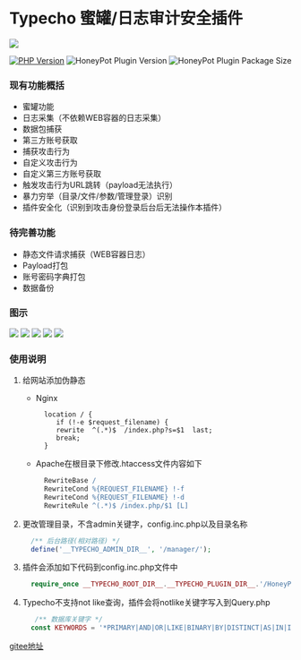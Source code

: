 # Typecho 蜜罐/日志审计安全插件
![](https://ss0.bdstatic.com/70cFvHSh_Q1YnxGkpoWK1HF6hhy/it/u=2216788854,1851210222&fm=26&gp=0.jpg)

[![PHP Version](https://img.shields.io/badge/php-%3E%3D5.6-8892BF.svg)](http://www.php.net/)
![HoneyPot Plugin Version](https://img.shields.io/badge/HoneyPot%20Version-v1.0-red.svg)
![HoneyPot Plugin Package Size](https://img.shields.io/badge/Compressed%20Package%20Size-95KB-blue.svg)

### 现有功能概括
- 蜜罐功能
- 日志采集（不依赖WEB容器的日志采集）
- 数据包捕获
- 第三方账号获取
- 捕获攻击行为
- 自定义攻击行为
- 自定义第三方账号获取
- 触发攻击行为URL跳转（payload无法执行）
- 暴力穷举（目录/文件/参数/管理登录）识别
- 插件安全化（识别到攻击身份登录后台后无法操作本插件）

### 待完善功能
- 静态文件请求捕获（WEB容器日志）
- Payload打包
- 账号密码字典打包
- 数据备份

### 图示
![](https://gitee.com/securityRoad/images/raw/main/202102171544211.png)
![](https://gitee.com/securityRoad/images/raw/main/202102171608251.png)
![](https://gitee.com/securityRoad/images/raw/main/20210217161138.png)
![](https://gitee.com/securityRoad/images/raw/main/20210217161627.png)
![](https://gitee.com/securityRoad/images/raw/main/20210217190854.png)

### 使用说明
1. 给网站添加伪静态
    - Nginx
      ```Nginx
        location / {
           if (!-e $request_filename) {
           rewrite  ^(.*)$  /index.php?s=$1  last;
           break;
        }
      ```
    - Apache在根目录下修改.htaccess文件内容如下
  
      ```Apache
        RewriteBase /
        RewriteCond %{REQUEST_FILENAME} !-f
        RewriteCond %{REQUEST_FILENAME} !-d
        RewriteRule ^(.*)$ /index.php/$1 [L]
      ```
2. 更改管理目录，不含admin关键字，config.inc.php以及目录名称
      ```php
        /** 后台路径(相对路径) */
        define('__TYPECHO_ADMIN_DIR__', '/manager/');
      ```
3. 插件会添加如下代码到config.inc.php文件中
    ```php
      require_once __TYPECHO_ROOT_DIR__.__TYPECHO_PLUGIN_DIR__.'/HoneyPot/Honeypot.php';
    ```
4. Typecho不支持not like查询，插件会将notlike关键字写入到Query.php
    ```php
       /** 数据库关键字 */
      const KEYWORDS = '*PRIMARY|AND|OR|LIKE|BINARY|BY|DISTINCT|AS|IN|IS|NULL|NOTLIKE';
    ```

[gitee地址](https://gitee.com/securityRoad/HoneyPot)
